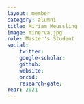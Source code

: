 ```yaml
---
layout: member
category: alumni
title: Miriam Meussling
image: minerva.jpg
role: Master's Student
social:
    twitter: 
    google-scholar: 
    github: 
    website: 
    orcid: 
    research-gate: 
Year: 2021
---
```



